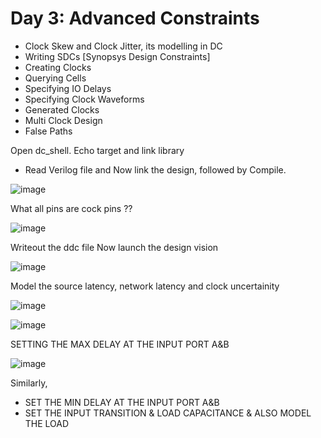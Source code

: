 # Day 3: Advanced Constraints

+ Clock Skew and Clock Jitter, its modelling in DC
+ Writing SDCs [Synopsys Design Constraints]
+ Creating Clocks
+ Querying Cells
+ Specifying IO Delays
+ Specifying Clock Waveforms
+ Generated Clocks
+ Multi Clock Design
+ False Paths

Open dc_shell. Echo target and link library
+ Read Verilog file and Now link the design, followed by Compile.
 
![image](https://user-images.githubusercontent.com/91059226/134951239-dfcae520-0f61-4d3c-8b3e-4d1624396aec.png)

What all pins are cock pins ??

![image](https://user-images.githubusercontent.com/91059226/134951387-6ac643f7-f209-40ff-bccf-becf79917ff6.png)

Writeout the ddc file
Now launch the design vision

![image](https://user-images.githubusercontent.com/91059226/134951544-fc78d4ee-61c5-4711-9b6e-7b1f128d5324.png)

Model the source latency, network latency and clock uncertainity

![image](https://user-images.githubusercontent.com/91059226/134951908-ea8937db-358c-4d18-8413-96acdbb340f2.png)

![image](https://user-images.githubusercontent.com/91059226/134952059-0e0ac075-e9bb-4ac0-bd6d-75d47d74a9f6.png)

SETTING THE MAX DELAY AT THE INPUT PORT A&B

![image](https://user-images.githubusercontent.com/91059226/134952835-2ea6c5d9-fba5-4fa7-8584-9c90eb78f266.png)

Similarly, 
+ SET THE MIN DELAY AT THE INPUT PORT A&B
+ SET THE INPUT TRANSITION & LOAD CAPACITANCE & ALSO MODEL THE LOAD



 


 
 
 
 
 
 


